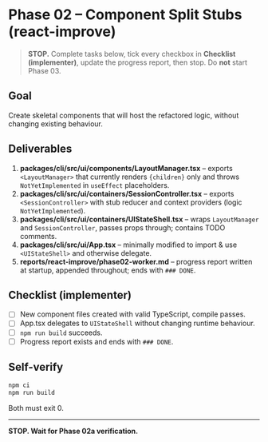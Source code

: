 # Phase 02 – Component Split Stubs (react-improve)

> **STOP.** Complete tasks below, tick every checkbox in **Checklist (implementer)**, update the progress report, then stop. Do **not** start Phase 03.

## Goal

Create skeletal components that will host the refactored logic, without changing existing behaviour.

## Deliverables

1. **packages/cli/src/ui/components/LayoutManager.tsx** – exports `<LayoutManager>` that currently renders `{children}` only and throws `NotYetImplemented` in `useEffect` placeholders.
2. **packages/cli/src/ui/containers/SessionController.tsx** – exports `<SessionController>` with stub reducer and context providers (logic `NotYetImplemented`).
3. **packages/cli/src/ui/containers/UIStateShell.tsx** – wraps `LayoutManager` and `SessionController`, passes props through; contains TODO comments.
4. **packages/cli/src/ui/App.tsx** – minimally modified to import & use `<UIStateShell>` and otherwise delegate.
5. **reports/react-improve/phase02-worker.md** – progress report written at startup, appended throughout; ends with `### DONE`.

## Checklist (implementer)

- [ ] New component files created with valid TypeScript, compile passes.
- [ ] App.tsx delegates to `UIStateShell` without changing runtime behaviour.
- [ ] `npm run build` succeeds.
- [ ] Progress report exists and ends with `### DONE`.

## Self-verify

```bash
npm ci
npm run build
```

Both must exit 0.

---

**STOP. Wait for Phase 02a verification.**
